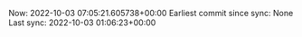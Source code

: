 Now: 2022-10-03 07:05:21.605738+00:00 Earliest commit since sync: None Last sync: 2022-10-03 01:06:23+00:00

